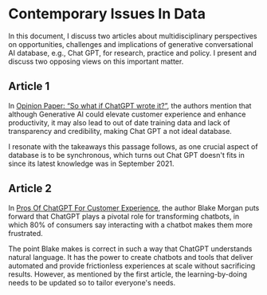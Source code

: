 # Contemporary Issues In Data
In this document, I discuss two articles about multidisciplinary perspectives on opportunities, challenges and implications of generative conversational AI database, e.g., Chat GPT, for research, practice and policy. I present and discuss two opposing views on this important matter.

## Article 1
In [Opinion Paper: “So what if ChatGPT wrote it?”](https://www.sciencedirect.com/science/article/pii/S0268401223000233), the authors mention that although Generative AI could elevate customer experience and enhance productivity, it may also lead to out of date training data and lack of transparency and credibility, making Chat GPT a not ideal database.

I resonate with the takeaways this passage follows, as one crucial aspect of database is to be synchronous, which turns out Chat GPT doesn't fits in since its latest knowledge was in September 2021.

## Article 2
In [Pros Of ChatGPT For Customer Experience](https://www.forbes.com/sites/blakemorgan/2023/04/26/pros-of-chatgpt-for-customer-experience/?sh=54e9af08513f), the author Blake Morgan puts forward that ChatGPT plays a pivotal role for transforming chatbots, in which 80% of consumers say interacting with a chatbot makes them more frustrated.

The point Blake makes is correct in such a way that ChatGPT understands natural language. It has the power to create chatbots and tools that deliver automated and provide frictionless experiences at scale without sacrificing results. However, as mentioned by the first article, the learning-by-doing needs to be updated so to tailor everyone's needs.



